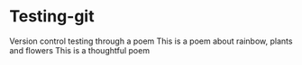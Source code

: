 # Testing-git

Version control testing through a poem
This is a poem about rainbow, plants and flowers
This is a thoughtful poem
